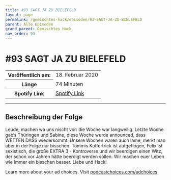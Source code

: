 ```yaml
---
title: #93 SAGT JA ZU BIELEFELD
layout: page
permalink: /gemischtes-hack/episoden/93-SAGT-JA-ZU-BIELEFELD
parent: Alle Episoden
grand_parent: Gemischtes Hack
nav_order: 93
---
```


# #93 SAGT JA ZU BIELEFELD
<table class="resp-table dcf-table dcf-table-responsive dcf-table-bordered dcf-table-striped dcf-w-100%">
                    <tbody>
                        <tr>
                            <th scope="row">Veröffentlich am:</th>
                            <td data-label="Veröffentlich am:">18. Februar 2020</td>
                        </tr>
                        <tr>
                            <th scope="row">Länge </th>
                            <td data-label="Länge ">74 Minuten</td>
                        </tr><tr>
                                <th scope="row">Spotify Link</th>
                                <td data-label="Spotify Link"><a href="https://open.spotify.com/episode/0lR4g5CQ0WS4y0JtkyheEo">Spotify Link</a></td>
                            </tr></tbody>
                </table>

***

## Beschreibung der Folge

<div>
<p>Leude, machen wa uns nischt vor: die Woche war langweilig. Letzte Woche gab‘s Thüringen und Sabine, diese Woche wurde announced, dass WETTEN DASS wiederkommt. Unsere Wochen waren auch lame, merkt man aber in der Folge nur bisschen. Tommis Koffertrick ist aufgeflogen, Felix ist sexistisch, die große EXTRA 3 - Kontroverse und wir beerdigen einen Witz, der schon vor Jahren hätte beerdigt werden sollen. Wir machen euer Leben wie immer ein bisschen besser. Liebe und Hack!</p><p> </p><p>Learn more about your ad choices. Visit <a href="https://podcastchoices.com/adchoices">podcastchoices.com/adchoices</a></p>  
</div>

